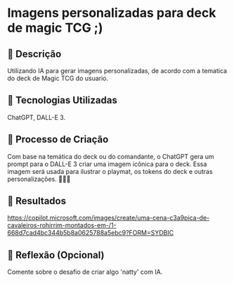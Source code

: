 # Imagens personalizadas para deck de magic TCG ;)

## 📒 Descrição
Utilizando IA para gerar imagens personalizadas, de acordo com a tematica do deck de Magic TCG do usuario.

## 🤖 Tecnologias Utilizadas
ChatGPT, DALL-E 3.

## 🧐 Processo de Criação
Com base na temática do deck ou do comandante, o ChatGPT gera um prompt para o DALL-E 3 criar uma imagem icônica para o deck. Essa imagem será usada para ilustrar o playmat, os tokens do deck e outras personalizações. 🌄🐎🌟

## 🚀 Resultados
https://copilot.microsoft.com/images/create/uma-cena-c3a9pica-de-cavaleiros-rohirrim-montados-em-/1-668d7cad4bc344b5b8a0625788a5ebc9?FORM=SYDBIC

## 💭 Reflexão (Opcional)
Comente sobre o desafio de criar algo 'natty' com IA.
